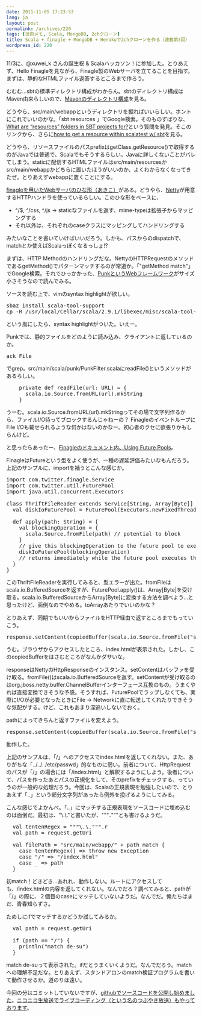 ```yaml
---
date: 2011-11-05 17:23:53
lang: ja
layout: post
permalink: /archives/220
tags: [技術メモ, Scala, MongoDB, 2chクローン]
title: Scala + finagle + MongoDB + Herokuで2chクローンを作る（連載第3回）
wordpress_id: 220
---
```

11/3に、@xuwei_k さんの誕生祝 &amp; Scalaハッカソン！に参加した。とりあえず、Hello Finagleを見ながら、Finagle製のWebサーバを立てることを目指す。まずは、静的なHTMLファイル返答するところまで作ろう。

むむむ…sbtの標準ディレクトリ構成がわからん。sbtのディレクトリ構成はMaven由来らしいので、<a href="http://maven.apache.org/guides/introduction/introduction-to-the-standard-directory-layout.html">Mavenのディレクトリ構成</a>を見る。

どうやら、src/main/webappというディレクトリを掘ればいいらしい。ホントにこれでいいのかな。「sbt resources 」でGoogle検索。そのものずばりな、<a href="http://stackoverflow.com/questions/3868708/what-are-resources-folders-in-sbt-projects-for">What are &ldquo;resources&rdquo; folders in SBT projects for?</a>という質問を発見。そこのリンクから、さらに<a href="http://stackoverflow.com/questions/5285898/how-to-get-a-resource-within-scalatest-w-sbt">how to get a resource within scalatest w/ sbt</a>を見る。

どうやら、リソースファイルのパスprefixはgetClass.getResource()で取得するのがJavaでは普通で、Scalaでもそうするらしい。Javaに詳しくないことがバレてしまう。staticに配信するHTMLファイルはsrc/main/resourcesかsrc/main/webappかどちらに置いたほうがいいのか、よくわからなくなってきたぜ。とりあえずwebappに置くことにする。

<a href="https://github.com/twitter/finagle/blob/master/finagle-example/src/main/scala/com/twitter/finagle/example/http/HttpServer.scala">finagleを用いたWebサーバのひな形（あきこ）</a>がある。どうやら、<a href="http://www.jboss.org/netty">Netty</a>が用意するHTTPハンドラを使っているらしい。このひな形をベースに、
<ul>
	<li>^/$, ^/css, ^/js -> staticなファイルを返す、mime-typeは拡張子からマッピングする</li>
	<li>それ以外は、それぞれのcaseクラスにマッピングしてハンドリングする</li>
</ul>
みたいなことを書いていけばいいだろう。しかも、パスからのdispatchで、matchとか使えばScalaっぽくなるっしょ!?

まずは、HTTP Methodのハンドリングだな。NettyのHTTPRequestのメソッドであるgetMethod()でパターンマッチするのが常道か。「"getMethod match"」でGoogle検索。それでひっかかった、<a href="http://code.google.com/p/punk/">PunkというWebフレームワーク</a>がサイズ小さそうなので読んでみる。

ソースを読む上で、vimのsyntax highlightが欲しい。
<pre class="prettyprint linenums lang-bash">sbaz install scala-tool-support
cp -R /usr/local/Cellar/scala/2.9.1/libexec/misc/scala-tool-support/vim/ ~/.vim</pre>
という風にしたら、syntax highlightがついた。いえー。

Punkでは、静的ファイルをどのように読み込み、クライアントに返しているのか。
<pre class="prettyprint linenums lang-bash">ack File</pre>
でgrep。src/main/scala/punk/PunkFilter.scalaにreadFile()というメソッドがあるらしい。
<pre class="prettyprint linenums lang-scala">    private def readFile(url: URL) = {
      scala.io.Source.fromURL(url).mkString
    }</pre>
うーむ。scala.io.Source.fromURL(url).mkStringってその場で文字列作るから、ファイルI/O待ってブロックするんじゃねーの？
FinagleのイベントループにFile I/Oも載せられるような何かはないのかなー。初心者のクセに欲張りかもしらんけど。

と思ったらあったー、<a href="https://github.com/twitter/finagle#Using%20Future%20Pools">Finagleのドキュメント内、Using Future Pools</a>。

FinagleはFutureという型をよく使うが、一種の遅延評価みたいなもんだろう。上記のサンプルに、importを補うとこんな感じか。
<pre class="prettyprint linenums lang-scala">import com.twitter.finagle.Service
import com.twitter.util.FuturePool
import java.util.concurrent.Executors

class ThriftFileReader extends Service[String, Array[Byte]] {
  val diskIoFuturePool = FuturePool(Executors.newFixedThreadPool(4))

  def apply(path: String) = {
    val blockingOperation = {
      scala.Source.fromFile(path) // potential to block
    }
    // give this blockingOperation to the future pool to execute
    diskIoFuturePool(blockingOperation)
    // returns immediately while the future pool executes the operation on a different thread
  }
}</pre>
このThriftFileReaderを実行してみると、型エラーが出た。fromFileはscala.io.BufferedSourceを返すが、FuturePool.apply()は、Array[Byte]を受け取る。scala.io.BufferedSourceからArray[Byte]に変換する方法を調べよう…と思ったけど、面倒なのでやめる。toArrayあたりでいいのかな？

とりあえず、同期でもいいからファイルをHTTP経由で返すところまでもっていこう。
<pre class="prettyprint linenums lang-scala">response.setContent(copiedBuffer(scala.io.Source.fromFile("src/main/webapp/index.html").mkString, UTF_8))</pre>
うむ。ブラウザからアクセスしたところ、index.htmlが表示された。しかし、このcopiedBufferをはさむところがなんかダサいな。

responseはNettyのHttpResponseのインスタンス。setContentはバッファを受け取る。fromFile()はscala.io.BufferedSourceを返す。setContentが受け取るのはorg.jboss.netty.buffer.ChannelBufferインターフェース互換のもの。うまくやれば直接変換できそうな予感。そうすれば、FuturePoolでラップしなくても、実際にI/Oが必要となったときにFile -> Networkに直に転送してくれたりできそうな気配がする。けど、これもあまり深追いしないでおく。

pathによってきちんと返すファイルを変えよう。
<pre class="prettyprint linenums lang-scala">response.setContent(copiedBuffer(scala.io.Source.fromFile("src/main/webapp" + request.getUri).mkString, UTF_8))</pre>
動作した。

上記のサンプルは、「/」へのアクセスでindex.htmlを返してくれない。また、ありがちな「../../../etc/passwd」的なものに弱い。前者について、HttpRequestのパスが「/」の場合には「/index.html」と解釈するようにしよう。後者について、パスを作ったあとパスの正規化をして、そのprefixをチェックする、っていうのが一般的な処理だろう。今回は、Scalaの正規表現を勉強したいので、とりあえず「..」という部分文字列があったら例外を投げるようにしてみる。

こんな感じでよかんべ。「..」にマッチする正規表現をソースコードに埋め込むのは面倒だ。最初は、"\\.\\."と書いたが、"""\.\."""とも書けるようだ。
<pre class="prettyprint linenums lang-scala">  val tentenRegex = """\.\.""".r
  val path = request.getUri

  val filePath = "src/main/webapp/" + path match {
    case tentenRegex() => throw new Exception
    case "/" => "/index.html"
    case _ => path
  }</pre>
初match！どきどき…あれれ、動作しない。ルートにアクセスしても、/index.htmlの内容を返してくれない。なんでだろ？調べてみると、pathが「/」の際に、２個目のcaseにマッチしていないようだ。なんでだ。俺たちはまだ、青春知らずさ。

ためしにifでマッチするかどうか試してみるか。
<pre class="prettyprint linenums lang-scala">  val path = request.getUri

  if (path == "/") {
    println("match de-su")
  }</pre>
match de-suって表示された。ifだとうまくいくようだ。なんでだろう。matchへの理解不足だな。とりあえず、スタンドアロンのmatch検証プログラムを書いて動作させるか。道のりは遠い。

今回の分はコミットしていないですが、<a href="https://github.com/gunyarakun/clone2ch">githubでソースコードを公開し始めました</a>。<a href="http://com.nicovideo.jp/community/co1170019">ニコニコ生放送でライブコーディング（という名のつぶやき放送）もやっております</a>。
